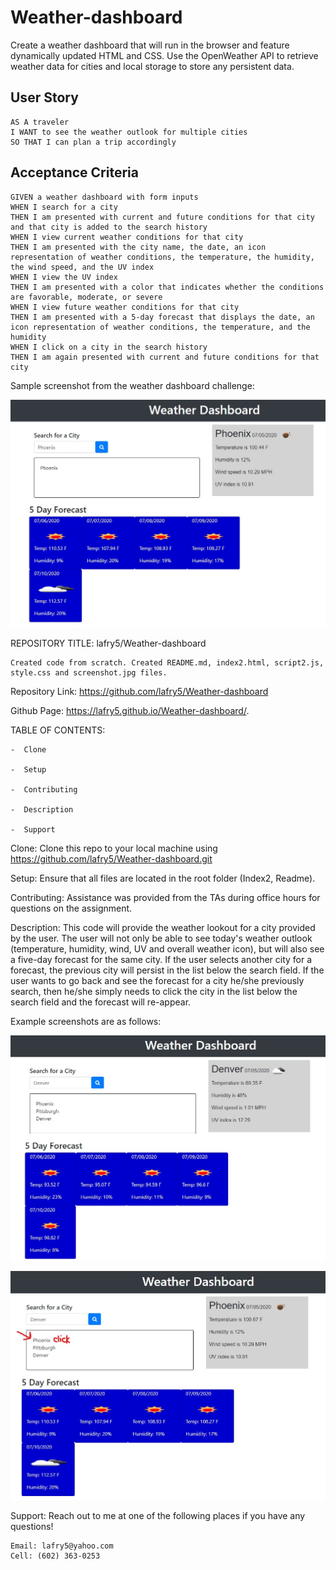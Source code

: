 # Weather-dashboard

Create a weather dashboard that will run in the browser and feature dynamically updated HTML and CSS. Use the OpenWeather API to retrieve weather data for cities and local storage to store any persistent data.

## User Story

```
AS A traveler
I WANT to see the weather outlook for multiple cities
SO THAT I can plan a trip accordingly

```

## Acceptance Criteria

```
GIVEN a weather dashboard with form inputs
WHEN I search for a city
THEN I am presented with current and future conditions for that city and that city is added to the search history
WHEN I view current weather conditions for that city
THEN I am presented with the city name, the date, an icon representation of weather conditions, the temperature, the humidity, the wind speed, and the UV index
WHEN I view the UV index
THEN I am presented with a color that indicates whether the conditions are favorable, moderate, or severe
WHEN I view future weather conditions for that city
THEN I am presented with a 5-day forecast that displays the date, an icon representation of weather conditions, the temperature, and the humidity
WHEN I click on a city in the search history
THEN I am again presented with current and future conditions for that city
```

Sample screenshot from the weather dashboard challenge:

![screenshot](./assets/images/screenshot1.jpg)


REPOSITORY TITLE: lafry5/Weather-dashboard

    Created code from scratch. Created README.md, index2.html, script2.js, style.css and screenshot.jpg files.

Repository Link: https://github.com/lafry5/Weather-dashboard

Github Page: https://lafry5.github.io/Weather-dashboard/.

TABLE OF CONTENTS:
    
    -  Clone
 
    -  Setup
 
    -  Contributing

    -  Description
 
    -  Support

Clone:
    Clone this repo to your local machine using https://github.com/lafry5/Weather-dashboard.git

Setup:
    Ensure that all files are located in the root folder (Index2, Readme).

Contributing:
    Assistance was provided from the TAs during office hours for questions on the assignment.

Description:
    This code will provide the weather lookout for a city provided by the user. The user will not only be able to see today's weather outlook (temperature, humidity, wind, UV and overall weather icon), but will also see a five-day forecast for the same city. If the user selects another city for a forecast, the previous city will persist in the list below the search field. If the user wants to go back and see the forecast for a city he/she previously search, then he/she simply needs to click the city in the list below the search field and the forecast will re-appear.  


Example screenshots are as follows:

![screenshot](./assets/images/screenshot2.jpg)

![screenshot](./assets/images/screenshot3.jpg)


Support:
    Reach out to me at one of the following places if you have any questions!

    Email: lafry5@yahoo.com 
    Cell: (602) 363-0253

